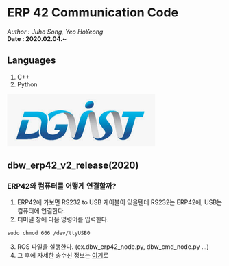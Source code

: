 # ERP 42 Communication Code
_Author : Juho Song, Yeo HoYeong<br/>_
__Date : 2020.02.04.~__
## Languages
1. C++
2. Python 


!["test"](test.png)


## dbw_erp42_v2_release(2020)
### ERP42와 컴퓨터를 어떻게 연결할까?
1. ERP42에 가보면 RS232 to USB 케이블이 있을텐데 RS232는 ERP42에, USB는 컴퓨터에 연결한다. 
2. 터미널 창에 다음 명령어를 입력한다.
```
sudo chmod 666 /dev/ttyUSB0
```
3. ROS 파일을 실행한다. (ex.dbw_erp42_node.py, dbw_cmd_node.py ...)
4. 그 후에 자세한 송수신 정보는 [여기]()로
